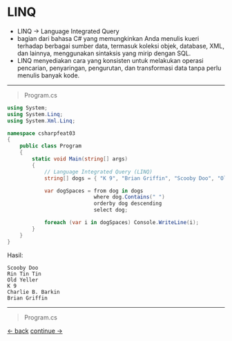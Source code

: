 # LINQ
* LINQ -> Language Integrated Query
* bagian dari bahasa C# yang memungkinkan Anda menulis kueri terhadap berbagai sumber data, termasuk koleksi objek, database, XML, dan lainnya, menggunakan sintaksis yang mirip dengan SQL. 
* LINQ menyediakan cara yang konsisten untuk melakukan operasi pencarian, penyaringan, pengurutan, dan transformasi data tanpa perlu menulis banyak kode.

--------------------------
> Program.cs

```csharp
using System;
using System.Linq;
using System.Xml.Linq;

namespace csharpfeat03
{
    public class Program
    {
        static void Main(string[] args)
        {
            // Language Integrated Query (LINQ)
            string[] dogs = { "K 9", "Brian Griffin", "Scooby Doo", "Old Yeller", "Rin Tin Tin", "Benji", "Charlie B. Barkin", "Lassie", "Snoopy" };

            var dogSpaces = from dog in dogs
                            where dog.Contains(" ")
                            orderby dog descending
                            select dog;

            foreach (var i in dogSpaces) Console.WriteLine(i);
        }
    }
}
```

Hasil:
```terminal
Scooby Doo
Rin Tin Tin
Old Yeller
K 9
Charlie B. Barkin
Brian Griffin
```

----------------

> Program.cs







[<- back](https://github.com/QuackPlayground/csharp/blob/main/theory/basic/33.md)
[continue ->](https://github.com/QuackPlayground/csharp/blob/main/theory/basic/35.md)